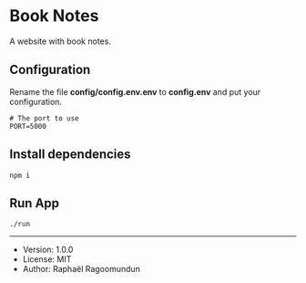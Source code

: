 # Book Notes

A website with book notes.

## Configuration

Rename the file **config/config.env.env** to **config.env** and put your configuration.

```
# The port to use
PORT=5000
```

## Install dependencies

```
npm i
```

## Run App

```
./run
```

---

- Version: 1.0.0
- License: MIT
- Author: Raphaël Ragoomundun
